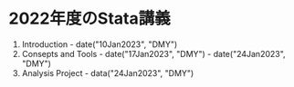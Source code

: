 # 2022年度のStata講義
1. Introduction - date("10Jan2023", "DMY")
1. Consepts and Tools - date("17Jan2023", "DMY") - date("24Jan2023", "DMY")
1. Analysis Project - data("24Jan2023", "DMY")
